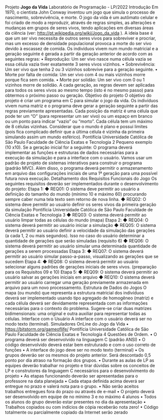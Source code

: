 Projeto **Jogo da Vida**
Laboratório de Programação - LP/2022
Introdução
Em 1970, o cientista John Conway inventou um jogo que simula o processo de 
nascimento, sobrevivência, e morte. O jogo da vida é um autômato celular e foi criado de modo 
a reproduzir, através de regras simples, as alterações e mudanças em grupos de seres vivos, tendo 
aplicações em diversas áreas da ciência (ver: http://pt.wikipedia.org/wiki/Jogo_da_vida ).
A ideia base é que um ser vivo necessita de outros seres vivos para sobreviver e procriar, mas 
um excesso de densidade populacional provoca a morte do ser vivo devido à escassez de comida. 
Os indivíduos vivem num mundo matricial e a geração seguinte é gerada a partir da geração 
anterior de acordo com as seguintes regras:
• Reprodução: Um ser vivo nasce numa célula vazia se essa célula vazia tiver exatamente 
3 seres vivos vizinhos. 
• Sobrevivência: Um ser vivo que tenha 2 ou 3 vizinhos sobrevive para a geração seguinte. 
• Morte por falta de comida: Um ser vivo com 4 ou mais vizinhos morre porque fica sem 
comida. 
• Morte por solidão: Um ser vivo com 0 ou 1 vizinhos morre de solidão.
A cada geração, as regras devem ser aplicadas para todos os seres vivos ao mesmo tempo 
(isto é no mesmo passo) para obtermos o próximo passo ou geração. 
Objetivo do projeto
O objetivo do projeto é criar um programa em C para simular o jogo da vida. Os 
indivíduos vivem numa matriz e o programa deve gerar a geração seguinte a partir das regras 
previamente apresentadas. Cada posição da matriz é uma célula que pode ter um “O” (para 
representar um ser vivo) ou um espaço em branco ou um ponto para indicar “vazio” ou “morto”. 
Cada célula tem um máximo de 8 células vizinhas. Considerar que o mundo é plano e possui 
limites (pois fica complicado definir que a última célula é vizinha da primeira simulando assim 
um mundo esférico).
Pontifícia Universidade Católica de São Paulo
Faculdade de Ciência Exatas e Tecnologia
2
Pequeno exemplo (10 x10). Se a geração inicial for a seguinte:
O programa deverá implementar as funções e estruturas de dados necessárias para a 
execução da simulação e para a interface com o usuário. Vamos usar um padrão de projeto de 
sistemas interativos para construir o programa (padrão MVC). Além disso, o programa deverá 
permitir o armazenamento em arquivo das configurações iniciais de uma 1ª geração para uma 
possível futura nova execução. 
Detalhamento dos Requisitos Funcionais do Jogo
Os seguintes requisitos deverão ser implementados durante o desenvolvimento do projeto:
Etapa 1:
◆ REQ01: O sistema deve permitir ao usuário a definição do tamanho do mundo (mínimo 
10 e máximo 60) procurando sempre caber numa tela texto sem retorno de nova linha.
◆ REQ02: O sistema deve permitir ao usuário definir os seres vivos da primeira geração da 
simulação
Pontifícia Universidade Católica de São Paulo
Faculdade de Ciência Exatas e Tecnologia
3
◆ REQ03: O sistema deverá permitir ao usuário limpar todas as células do mundo (mapa)
Etapa 2:
◆ REQ04: O sistema deverá permitir ao usuário iniciar a simulação
◆ REQ05: O sistema deverá permitir ao usuário definir a velocidade da simulação das 
gerações (a cada 1, 2 ou mais segundos). Isso no caso do usuário determinar a quantidade 
de gerações que serão simuladas (requisito 6)
◆ REQ06: O sistema deverá permitir ao usuário simular uma determinada quantidade de 
gerações a serem processadas
Etapa 3:
◆ REQ07: O sistema deverá permitir ao usuário simular passo-a-passo, visualizando as 
gerações que se sucedem
Etapa 4:
◆ REQ08: O sistema deverá permitir ao usuário selecionar alguns padrões de gerações 
iniciais de seres vivos. (preparação para os Requisitos 09 e 10)
Etapa 5:
◆ REQ09: O sistema deverá permitir ao usuário salvar as gerações iniciais em arquivo
◆ REQ10: O sistema deverá permitir ao usuário carregar uma geração previamente 
armazenada em arquivo para um novo processamento.
Estrutura de Dados do Jogos
O mapa (ou mundo) que representa a estrutura matricial dos indivíduos deverá ser implementado
usando tipo agregado de homogêneo (matriz) e cada célula deverá ser devidamente representada
com as informações necessárias para o contexto do problema. Sugere-se criar duas matrizes 
bidimensionais: uma original e outra auxiliar para representar todas as células.
Interface com o Usuário
A interface com o usuário deverá ser no modo texto (terminal).
Simuladores OnLine do Jogo da Vida
• https://bitstorm.org/gameoflife/
Pontifícia Universidade Católica de São Paulo
Faculdade de Ciência Exatas e Tecnologia
4
Questões de Ordem.
• O programa deverá ser desenvolvido na linguagem C (padrão ANSI) 
• O código desenvolvido deverá estar bem estruturado e com o uso correto de funções 
• A interface do jogo deve ser no modo texto (terminal)
• Os grupos deverão ser os mesmos do projeto anterior. Será descontado 0,5 ponto por dia 
atraso na formação dos grupos.
• Durante as aulas de LP as equipes deverão trabalhar no projeto e tirar dúvidas sobre os 
conceitos de LP e construtores da linguagem C necessários para o desenvolvimento do 
projeto
• As etapas funcionando deverão ser apresentadas para o professore na data planejada
• Cada etapa definida acima deverá ser entregue no prazo e valerá nota para o grupo.
• Não serão aceitos trabalhos entregues fora do prazo ou através de e-mail
• O projeto deverá ser desenvolvido em equipe de no mínimo 3 e no máximo 4 alunos
• Todos os alunos do grupo deverão estar presentes no dia da apresentação
• Trabalhos copiados ou com indícios de cópia receberão nota zero!
• Código totalmente ou parcialmente copiado da Internet serão zerado